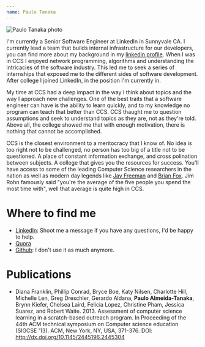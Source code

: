 ```yaml
---
name: Paulo Tanaka
---
```


![Paulo Tanaka photo](tanaka_paulo.jpg)

I'm currently a Senior Software Engineer at LinkedIn in Sunnyvale CA. I currently
lead a team that builds internal infrastructure for our developers, you can find more
about my background in my [linkedin profile](https://www.linkedin.com/in/paulotanaka/).
When I was in CCS I enjoyed network programming, algorithms and understanding the
intricacies of the software industry. This led me to seek a series of internships that exposed me
to the different sides of software development. After college I joined LinkedIn, in the position
I'm currently in.

My time at CCS had a deep impact in the way I think about topics and the way I approach new challenges.
One of the best traits that a software engineer can have is the ability to learn quickly, and to my
knowledge no program can teach that better than CCS. CCS thaught me to question assumptions and seek to
understand topics as they are, not as they're told. Above all, the college showed me that with enough
motivation, there is nothing that cannot be accomplished.

CCS is the closest environment to a meritocracy that I know of. No idea is too right not to be challenged,
no person has too big of a title not to be questioned. A place of constant information exchange, and cross
polination between subjects. A college that gives you the resources for success. You'll have access to some
of the leading Computer Science researchers in the nation as well as modern day legends like <a href="https://en.wikipedia.org/wiki/Jay_Freeman">Jay Freeman</a> and
<a href="https://en.wikipedia.org/wiki/Brian_Fox_(computer_programmer)">Brian Fox</a>. Jim Rohn famously said "you're the average of the five people you spend the most time with", well
that average is quite high in CCS.


# Where to find me
* [LinkedIn](https://www.linkedin.com/in/paulotanaka/): Shoot me a message if you have any questions, I'd
be happy to help.
* [Quora](https://www.quora.com/profile/Paulo-Tanaka-1)
* [Github](https://github.com/paulot): I don't use it as much anymore.


# Publications

<ul>
<li>
Diana Franklin, Phillip Conrad, Bryce Boe, Katy Nilsen, Charlotte Hill, Michelle Len, Greg Dreschler, Gerardo Aldana, <b>Paulo Almeida-Tanaka</b>,
Brynn Kiefer, Chelsea Laird, Felicia Lopez, Christine Pham, Jessica Suarez, and Robert Waite. 2013. Assessment of computer science learning in a scratch-based outreach program. In Proceeding of the 44th ACM technical symposium on Computer science education (SIGCSE '13). ACM, New York, NY, USA, 371-376.
DOI:
<a href="http://dx.doi.org/10.1145/2445196.2445304">
http://dx.doi.org/10.1145/2445196.2445304
</a>
</li>
</ul>
